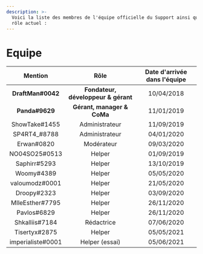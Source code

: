 ```yaml
---
description: >-
  Voici la liste des membres de l'équipe officielle du Support ainsi que leur
  rôle actuel :
---
```


# Equipe

| Mention | Rôle | Date d'arrivée dans l'équipe |
| :---: | :---: | :---: |
| **DraftMan\#0042** | **Fondateur, développeur & gérant** | 10/04/2018 |
| **Panda\#9629** | **Gérant, manager & CoMa** | 11/01/2019 |
| ShowTake\#1455 | Administrateur | 11/09/2019 |
| SP4RT4\_\#8788 | Administrateur | 04/01/2020 |
| Erwan\#0820 | Modérateur | 09/03/2020 |
| NO04SO25\#0513 | Helper | 01/09/2019 |
| Saphirr\#5293 | Helper | 13/10/2019 |
| Woomy\#4389 | Helper | 05/05/2020 |
| valoumodz\#0001 | Helper | 21/05/2020 |
| Droopy\#2323 | Helper | 03/09/2020 |
| MlleEsther\#7795 | Helper | 26/11/2020 |
| Pavlos\#6829 | Helper | 26/11/2020 |
| Shkalliis\#7184 | Rédactrice | 07/06/2020 |
| Tisertyx\#2875 | Helper | 05/05/2021 |
| imperialiste\#0001 | Helper \(essai\) | 05/06/2021 |

## 

